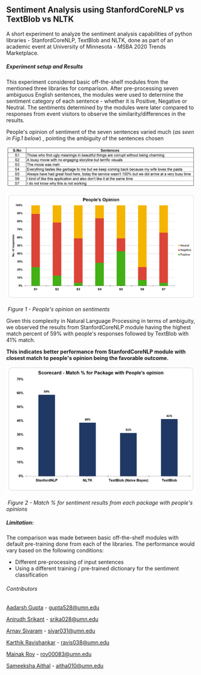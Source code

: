 ## Sentiment Analysis using StanfordCoreNLP vs TextBlob vs NLTK

A short experiment to analyze the sentiment analysis capabilities of python libraries - StanfordCoreNLP, TextBlob and NLTK, done as part of an academic event at University of Minnesota - MSBA 2020 Trends Marketplace. 

##### Experiment setup and Results

This experiment considered basic off-the-shelf modules from the mentioned three libraries for comparison. After pre-processing seven ambiguous English sentences, the modules were used to determine the sentiment category of each sentence - whether it is Positive, Negative or Neutral. The sentiments determined by the modules were later compared to responses from event visitors to observe the similarity/differences in the results. 

People's opinion of sentiment of the seven sentences varied much (*as seen in Fig.1 below*) , pointing the ambiguity of the sentences chosen

![](images/sentences.PNG)

<img src="images/opinion.PNG" style="zoom:50%;" />

​                                                             *Figure 1 - People's opinion on sentiments*



Given this complexity in Natural Language Processing in terms of ambiguity, we observed the results from StanfordCoreNLP module having the highest match percent of 59% with people's responses followed by TextBlob with 41% match. 

**This indicates better performance from StanfordCoreNLP module with closest match to people's opinion being the favorable outcome.**

<img src="images/final_score.PNG" style="zoom:50%;" />

​                         *Figure 2 - Match % for sentiment results from each package with people's opinions*



##### Limitation:

The comparison was made between basic off-the-shelf modules with default pre-training done from each of the libraries. The performance would vary based on the following conditions:

* Different pre-processing of input sentences
* Using a different training / pre-trained dictionary for the sentiment classification



###### Contributors

[Aadarsh Gupta](https://www.linkedin.com/in/darsh20/) - gupta528@umn.edu

[Anirudh Srikant](https://www.linkedin.com/in/anirudh-srikant/) - srika028@umn.edu

[Arnav Sivaram](https://www.linkedin.com/in/arnav-sivaram/) - sivar031@umn.edu

[Karthik Ravishankar](https://www.linkedin.com/in/karthikrc1/) - ravis038@umn.edu

[Mainak Roy](https://www.linkedin.com/in/mainak-roy/)  - roy00083@umn.edu

[Sameeksha Aithal](https://www.linkedin.com/in/sameeksha-aithal/) - aitha010@umn.edu